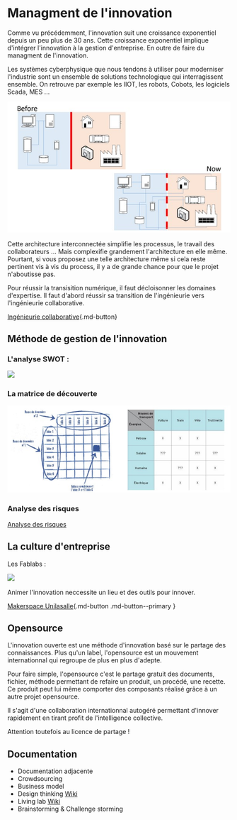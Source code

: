 
# Managment de l'innovation

Comme vu précédemment, l'innovation suit une croissance exponentiel depuis un peu plus de 30 ans. Cette croissance exponentiel implique d'intégrer l'innovation à la gestion d'entreprise. En outre de faire du managment de l'innovation.

Les systèmes cyberphysique que nous tendons à utiliser pour moderniser l'industrie sont un ensemble de solutions technologique qui interragissent ensemble. On retrouve par exemple les IIOT, les robots, Cobots, les logiciels Scada, MES ...

![](./images/cyber.jpg)

Cette architecture interconnectée simplifie les processus, le travail des collaborateurs ... Mais complexifie grandement l'architecture en elle même.
Pourtant, si vous proposez une telle architecture même si cela reste pertinent vis à vis du process, il y a de grande chance pour que le projet n'aboutisse pas.

Pour réussir la transisition numérique, il faut décloisonner les domaines d'expertise.
Il faut d'abord réussir sa transition de l'ingénieurie vers l'ingénieurie collaborative.

[Ingénieurie collaborative](./projet.md){.md-button}

## Méthode de gestion de l'innovation

### L'analyse SWOT :

![](https://www.manager-go.com/assets/Uploads/analyse-SWOT-MOFF.png)

### La matrice de découverte

![](./images/discoMatrix.jpg)

### Analyse des risques
[Analyse des risques](https://fr.wikipedia.org/wiki/Analyse_des_risques)


## La culture d'entreprise

Les Fablabs :

![](https://farm1.staticflickr.com/666/22064528118_0238c83b67.jpg)

Animer l'innovation neccessite un lieu et des outils pour innover.

[Makerspace Unilasalle](https://makerspace-unilasalle.gitlab.io/campus-amiens/hub-amiens/){.md-button .md-button--primary }

## Opensource
L'innovation ouverte est une méthode d'innovation basé sur le partage des connaissances. Plus qu'un label, l'opensource est un mouvement internationnal qui regroupe de plus en plus d'adepte.

Pour faire simple, l'opensource c'est le partage gratuit des documents, fichier, méthode permettant de refaire un produit, un procédé, une recette. Ce produit peut lui même comporter des composants réalisé grâce à un autre projet opensource.

Il s'agit d'une collaboration internationnal autogéré permettant d'innover rapidement en tirant profit de l'intelligence collective.

Attention toutefois au licence de partage !

## Documentation

- Documentation adjacente
- Crowdsourcing
- Business model
- Design thinking [Wiki](https://fr.wikipedia.org/wiki/Design_thinking)
- Living lab [Wiki](https://fr.wikipedia.org/wiki/Living_lab)
- Brainstorming & Challenge storming